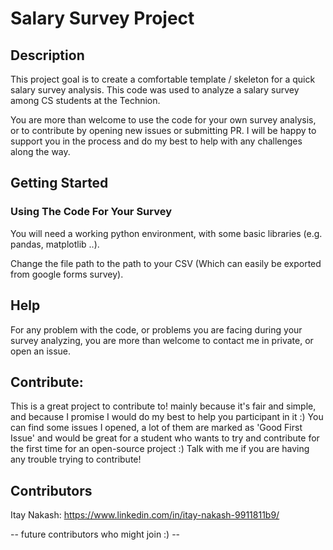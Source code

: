 # Salary Survey Project

## Description

This project goal is to create a comfortable template / skeleton for a quick salary survey analysis.
This code was used to analyze a salary survey among CS students at the Technion.  

You are more than welcome to use the code for your own survey analysis, or to contribute by opening new issues or submitting PR.
I will be happy to support you in the process and do my best to help with any challenges along the way. 

## Getting Started

### Using The Code For Your Survey

You will need a working python environment, with some basic libraries (e.g. pandas, matplotlib ..).

Change the file path to the path to your CSV (Which can easily be exported from google forms survey).


## Help

For any problem with the code, or problems you are facing during your survey analyzing, you are more than welcome to contact me in private, 
or open an issue.

## Contribute:

This is a great project to contribute to! mainly because it's fair and simple, and because I promise I would do my best to help you participant in it :)
You can find some issues I opened, a lot of them are marked as 'Good First Issue' and would be great for a student who wants to try and contribute for the first time
for an open-source project :)
Talk with me if you are having any trouble trying to contribute! 


## Contributors

Itay Nakash: https://www.linkedin.com/in/itay-nakash-9911811b9/

-- future contributors who might join :) --
